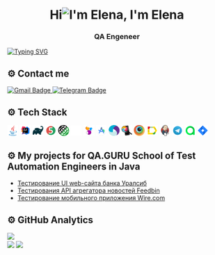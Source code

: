 <h1 align="center">Hi<img src="https://github.com/blackcater/blackcater/raw/main/images/Hi.gif" height="32" alt="I'm Elena"/>, I'm Elena </h1>
<h3 align="center">QA Engeneer</h3>

[![Typing SVG](https://readme-typing-svg.herokuapp.com?color=%2336BCF7&lines=Automation+and+manual+testing)](https://git.io/typing-svg)

## ⚙️ Contact me
<p>
    <a href="mailto:emsilaeva@gmail.com">
        <img src="https://img.shields.io/badge/Gmail-red?style=for-the-badge&logo=gmail&logoColor=white" alt="Gmail Badge"/>
    </a>
    <a href="https://t.me/Piontel">
        <img src="https://img.shields.io/badge/Telegram-blue?style=for-the-badge&logo=telegram&logoColor=white" alt="Telegram Badge"/>
    </a>
</p>

## ⚙️ Tech Stack

<p>
    <img width="5%" title="Java" src="icons/java-original.svg" alt="Java">
    <img width="5%" title="IntelliJ IDEA" src="icons/Idea.svg" alt="Idea">
    <img width="5%" title="Gradle" src="icons/gradle-plain.svg" alt="Gradle">
    <img width="5%" title="JUnit5" src="icons/Junit5.svg" alt="Junit5">
    <img width="5%" title="Rest Assured" src="icons/rest-assured.png" alt="Rest Assured">
    <img width="5%" title="GitHub" src="icons/github-mark-white.svg" alt="GitHub">
    <img width="5%" title="Selenide" src="icons/Selenide.svg" alt="Selenide">
    <img width="5%" title="Android Studio" src="icons/Android_Studio.png" alt="Android Studio">
    <img width="5%" title="Appium" src="icons/appium.svg" alt="Appium">
    <img width="5%" title="Appium Inspector" src="icons/appium_inspector.png" alt="Appium Inspector">
    <img width="5%" title="Browserstack" src="icons/Browserstack.svg"  alt="Browserstack">
    <img width="5%" title="Allure Report" src="icons/Allure.svg"  alt="Allure Report">
    <img width="5%" title="Jenkins" src="icons/jenkins-original.svg" alt="Jenkins">
    <img width="5%" title="Telegram" src="icons/Telegram.svg" alt="Telegram">
    <img width="5%" title="Allure TestOps" src="icons/Allure_TO.svg" alt="TestOps">
    <img width="5%" title="Jira" src="icons/Jira.svg" alt="Jira">
</p>

## ⚙️ My projects for QA.GURU School of Test Automation Engineers in Java

- [Тестирование UI web-сайта банка Уралсиб](https://github.com/esilaeva/qa_guru_final_project_ui)
- [Тестирования API агрегатора новостей Feedbin](https://github.com/esilaeva/qa_guru_final_project_api)
- [Тестирование мобильного приложения Wire.com](https://github.com/esilaeva/qa_guru_final_project_mobile)

## ⚙️ GitHub Analytics
![](https://github-profile-summary-cards.vercel.app/api/cards/profile-details?username=esilaeva&theme=solarized_dark)  
![](https://github-profile-summary-cards.vercel.app/api/cards/stats?username=esilaeva&theme=solarized_dark)
![](https://github-profile-summary-cards.vercel.app/api/cards/repos-per-language?username=esilaeva&theme=solarized_dark)
